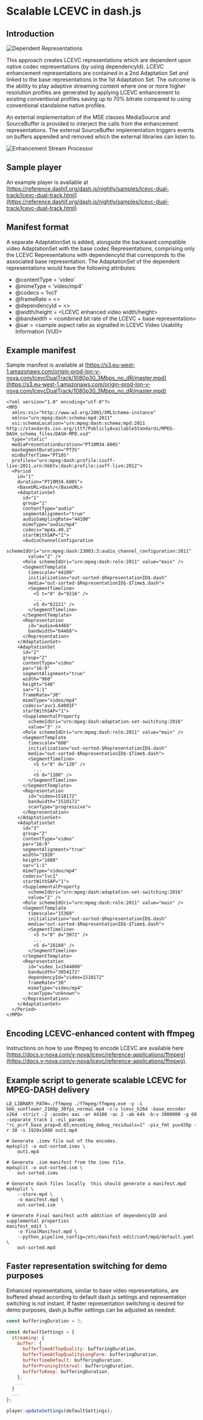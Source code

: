 # Scalable LCEVC in dash.js

## Introduction

![Dependent Representations](dependent-representations.png)

This approach creates LCEVC representations which are dependent upon native codec representations (by using dependencyId). LCEVC enhancement representations are contained in a 2nd Adaptation Set and linked to the base representations in the 1st Adaptation Set. The outcome is the ability to play adaptive streaming content where one or more higher resolution profiles are generated by applying LCEVC enhancement to existing conventional profiles saving up to 70% bitrate compared to using conventional standalone native profiles.

An external implementation of the MSE classes MediaSource and SourceBuffer is provided to interject the calls from the enhancement representations. The external SourceBuffer implementation triggers events on buffers appended and removed which the external libraries can listen to.

![Enhancement Stream Processor](enhancement-stream-processor.png)

## Sample player

An example player is available at [https://reference.dashif.org/dash.js/nightly/samples/lcevc-dual-track/lcevc-dual-track.html](https://reference.dashif.org/dash.js/nightly/samples/lcevc-dual-track/lcevc-dual-track.html)

## Manifest format

A separate AdaptationSet is added, alongside the backward compatible video AdaptationSet with the base codec Representations, comprising only the LCEVC Representations with dependencyId that corresponds to the associated base representation. 
The AdaptationSet of the dependent representations would have the following attributes: 

 - @contentType = ‘video’ 
 - @mimeType = ‘video/mp4’ 
 - @codecs = ‘lvc1’ 
 - @frameRate = <<frameRate of base representation>> 
 - @dependencyId = <<representationId of base representation>> 
 - @width/height = <LCEVC enhanced video width/height> 
 - @bandwidth = <combined bit rate of the LCEVC + base representation> 
 - @sar = <sample aspect ratio as signalled in LCEVC Video Usability Information (VUI)>

## Example manifest

Sample manifest is available at [https://s3.eu-west-1.amazonaws.com/origin-prod-lon-v-nova.com/lcevcDualTrack/1080p30_3Mbps_no_dR/master.mpd](https://s3.eu-west-1.amazonaws.com/origin-prod-lon-v-nova.com/lcevcDualTrack/1080p30_3Mbps_no_dR/master.mpd)

```
<?xml version="1.0" encoding="utf-8"?>
<MPD
  xmlns:xsi="http://www.w3.org/2001/XMLSchema-instance"
  xmlns="urn:mpeg:dash:schema:mpd:2011"
  xsi:schemaLocation="urn:mpeg:dash:schema:mpd:2011 http://standards.iso.org/ittf/PubliclyAvailableStandards/MPEG-DASH_schema_files/DASH-MPD.xsd"
  type="static"
  mediaPresentationDuration="PT10M34.600S"
  maxSegmentDuration="PT3S"
  minBufferTime="PT10S"
  profiles="urn:mpeg:dash:profile:isoff-live:2011,urn:hbbtv:dash:profile:isoff-live:2012">
  <Period
    id="1"
    duration="PT10M34.600S">
    <BaseURL>dash/</BaseURL>
    <AdaptationSet
      id="1"
      group="1"
      contentType="audio"
      segmentAlignment="true"
      audioSamplingRate="44100"
      mimeType="audio/mp4"
      codecs="mp4a.40.2"
      startWithSAP="1">
      <AudioChannelConfiguration
        schemeIdUri="urn:mpeg:dash:23003:3:audio_channel_configuration:2011"
        value="2" />
      <Role schemeIdUri="urn:mpeg:dash:role:2011" value="main" />
      <SegmentTemplate
        timescale="44100"
        initialization="out-sorted-$RepresentationID$.dash"
        media="out-sorted-$RepresentationID$-$Time$.dash">
        <SegmentTimeline>
          <S t="0" d="9216" />
          ...
          <S d="62221" />
        </SegmentTimeline>
      </SegmentTemplate>
      <Representation
        id="audio=64468"
        bandwidth="64468">
      </Representation>
    </AdaptationSet>
    <AdaptationSet
      id="2"
      group="2"
      contentType="video"
      par="16:9"
      segmentAlignment="true"
      width="960"
      height="540"
      sar="1:1"
      frameRate="30"
      mimeType="video/mp4"
      codecs="avc1.64001F"
      startWithSAP="1">
      <SupplementalProperty
        schemeIdUri="urn:mpeg:dash:adaptation-set-switching:2016"
        value="3" />
      <Role schemeIdUri="urn:mpeg:dash:role:2011" value="main" />
      <SegmentTemplate
        timescale="600"
        initialization="out-sorted-$RepresentationID$.dash"
        media="out-sorted-$RepresentationID$-$Time$.dash">
        <SegmentTimeline>
          <S t="0" d="120" />
          ...
          <S d="1100" />
        </SegmentTimeline>
      </SegmentTemplate>
      <Representation
        id="video=1510172"
        bandwidth="1510172"
        scanType="progressive">
      </Representation>
    </AdaptationSet>
    <AdaptationSet
      id="3"
      group="2"
      contentType="video"
      par="16:9"
      segmentAlignment="true"
      width="1920"
      height="1080"
      sar="1:1"
      mimeType="video/mp4"
      codecs="lvc1"
      startWithSAP="1">
      <SupplementalProperty
        schemeIdUri="urn:mpeg:dash:adaptation-set-switching:2016"
        value="2" />
      <Role schemeIdUri="urn:mpeg:dash:role:2011" value="main" />
      <SegmentTemplate
        timescale="15360"
        initialization="out-sorted-$RepresentationID$.dash"
        media="out-sorted-$RepresentationID$-$Time$.dash">
        <SegmentTimeline>
          <S t="0" d="3072" />
          ...
          <S d="28160" />
        </SegmentTimeline>
      </SegmentTemplate>
      <Representation
        id="video_1=1544000"
        bandwidth="3054172"
        dependencyId="video=1510172"
        frameRate="30"
        mimeType="video/mp4"
        scanType="unknown">
      </Representation>
    </AdaptationSet>
  </Period>
</MPD>
```

## Encoding LCEVC-enhanced content with ffmpeg

Instructions on how to use ffmpeg to encode LCEVC are available here [https://docs.v-nova.com/v-nova/lcevc/reference-applications/ffmpeg](https://docs.v-nova.com/v-nova/lcevc/reference-applications/ffmpeg).

## Example script to generate scalable LCEVC for MPEG-DASH delivery

```
LD_LIBRARY_PATH=./ffmpeg ./ffmpeg/ffmpeg.exe -y -i bbb_sunflower_2160p_30fps_normal.mp4 -c:v lcevc_h264 -base_encoder x264 -strict -2 -acodec aac -ar 44100 -ac 2 -ab 64k -b:v 3000000 -g 60 -separate_track 1 -eil_params "rc_pcrf_base_prop=0.65;encoding_debug_residuals=1" -pix_fmt yuv420p -r 30 -s 1920x1080 out1.mp4 

# Generate .ismv file out of the encodes. 
mp4split -o out-sorted.ismv \ 
    out1.mp4

# Generate .ism manifest from the ismv file. 
mp4split -o out-sorted.ism \ 
    out-sorted.ismv 

# Generate dash files locally  this should generate a manifest.mpd 
mp4split \ 
    --store-mpd \ 
    -o manifest.mpd \ 
    out-sorted.ism 

# Generate Final manifest with addition of dependencyID and supplemental properties 
manifest_edit \ 
    -o finalManifest.mpd \ 
    --python_pipeline_config=/etc/manifest-edit/conf/mpd/default.yaml \ 
    out-sorted.mpd 
```

## Faster representation switching for demo purposes

Enhanced representations, similar to base video representations, are buffered ahead according to default dash.js settings and representation switching is not instant. If faster representation switching is desired for demo purposes, dash.js buffer settings can be adjusted as needed:

```js
const bufferingDuration = 3;

const defaultSettings = {
  streaming: {
    buffer: {
      bufferTimeAtTopQuality: bufferingDuration,
      bufferTimeAtTopQualityLongForm: bufferingDuration,
      bufferTimeDefault: bufferingDuration,
      bufferPruningInterval: bufferingDuration,
      bufferToKeep: bufferingDuration,
    },
    ...
  }
  ...
};

player.updateSettings(defaultSettings);
```
